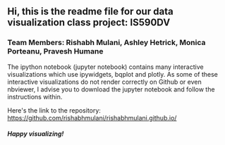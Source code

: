## Hi, this is the readme file for our data visualization class project: IS590DV
### Team Members: Rishabh Mulani, Ashley Hetrick, Monica Porteanu, Pravesh Humane

The ipython notebook (jupyter notebook) contains many interactive visualizations which use ipywidgets, bqplot and plotly. As some of these interactive visualizations do not render correctly on Github or even nbviewer, I advise you to download the jupyter notebook and follow the instructions within.

Here's the link to the repository: https://github.com/rishabhmulani/rishabhmulani.github.io/

##### Happy visualizing!
